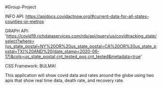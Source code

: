 #Group-Project

INFO API: https://apidocs.covidactnow.org/#current-data-for-all-states-counties-or-metros

GRAPH API: 'https://covid19.richdataservices.com/rds/api/query/us/covidtracking_state/select?where=(us_state_postal=NY%20OR%20us_state_postal=CA%20OR%20us_state_postal=TX)%20AND%20(date_stamp=2020-06-17)&cols=us_state_postal,cnt_tested_pos,cnt_tested&metadata=true'

CSS Framework: BULMA!

This application will show covid data and rates around the globe using two apis that show real time data, death rate, and recovery rate. 


